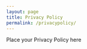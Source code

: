 ```yaml
---
layout: page
title: Privacy Policy
permalink: /privacypolicy/
---
```


Place your Privacy Policy here